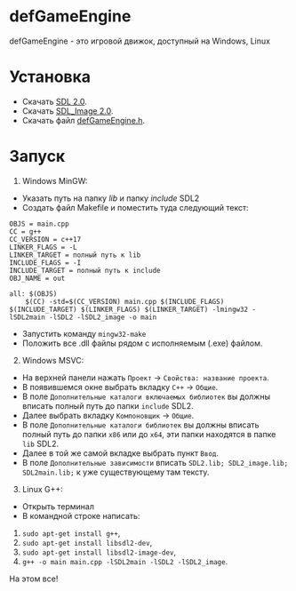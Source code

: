 # defGameEngine
defGameEngine - это игровой движок, доступный на Windows, Linux

# Установка

- Скачать [SDL 2.0](https://github.com/libsdl-org/SDL/releases/tag/release-2.24.0).
- Скачать [SDL_Image 2.0](https://github.com/libsdl-org/SDL_image/releases).
- Скачать файл [defGameEngine.h](https://raw.githubusercontent.com/defini7/defGameEngine/master/defGameEngine.h).

# Запуск

1. Windows MinGW:
- Указать путь на папку *lib* и папку *include* SDL2
- Создать файл Makefile и поместить туда следующий текст:
```
OBJS = main.cpp
CC = g++
CC_VERSION = c++17
LINKER_FLAGS = -L
LINKER_TARGET = полный путь к lib
INCLUDE_FLAGS = -I
INCLUDE_TARGET = полный путь к include
OBJ_NAME = out

all: $(OBJS)
	$(CC) -std=$(CC_VERSION) main.cpp $(INCLUDE_FLAGS) $(INCLUDE_TARGET) $(LINKER_FLAGS) $(LINKER_TARGET) -lmingw32 -lSDL2main -lSDL2 -lSDL2_image -o main
```
- Запустить команду `mingw32-make`
- Положить все .dll файлы рядом с исполняемым (.exe) файлом.

2. Windows MSVC:
- На верхней панели нажать ``Проект`` -> ``Свойства: название проекта``.
- В появившемся окне выбрать вкладку ``C++`` -> ``Общие``.
- В поле ``Дополнительные каталоги включаемых библиотек`` вы должны вписать полный путь до папки ```include``` SDL2.
- Далее выбрать вкладку ``Компоновщик`` -> ``Общие``.
- В поле ``Дополнительные каталоги библиотек`` вы должны вписать полный путь до папки ``x86`` или до ``x64``, эти папки находятся в папке ``lib`` SDL2.
- Далее в той же самой вкладке выбрать пункт ``Ввод``.
- В поле ``Дополнительные зависимости`` вписать ```SDL2.lib; SDL2_image.lib; SDL2main.lib;``` к уже существующему там тексту.

3. Linux G++:
- Открыть терминал
- В командной строке написать: 
1) ```sudo apt-get install g++```,
2) ```sudo apt-get install libsdl2-dev```,
3) ```sudo apt-get install libsdl2-image-dev```,
4) ```g++ -o main main.cpp -lSDL2main -lSDL2 -lSDL2_image```.

На этом все!
